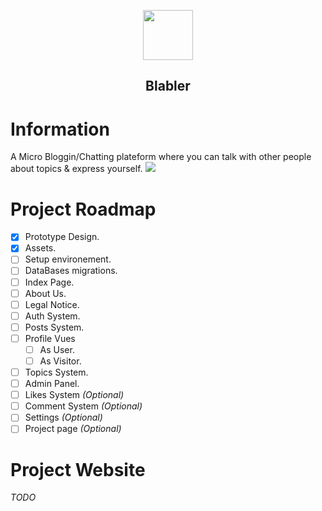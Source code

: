 <p align="center">
  <img src="https://i.imgur.com/iUpRAST.png" align="center" width=80px>
  <h2 align="center">Blabler</h2>
</p>


# Information
A Micro Bloggin/Chatting plateform where you can talk with other people about topics & express yourself.
<img src="https://i.imgur.com/3svqXtP.png">

# Project Roadmap
- [x] Prototype Design.
- [x] Assets.
- [ ] Setup environement.
- [ ] DataBases migrations.
- [ ] Index Page.
- [ ] About Us.
- [ ] Legal Notice.
- [ ] Auth System.
- [ ] Posts System.
- [ ] Profile Vues
  - [ ] As User.
  - [ ] As Visitor.
- [ ] Topics System.
- [ ] Admin Panel.
- [ ] Likes System *(Optional)*
- [ ] Comment System *(Optional)*
- [ ] Settings *(Optional)*
- [ ] Project page *(Optional)*

# Project Website
*TODO*
